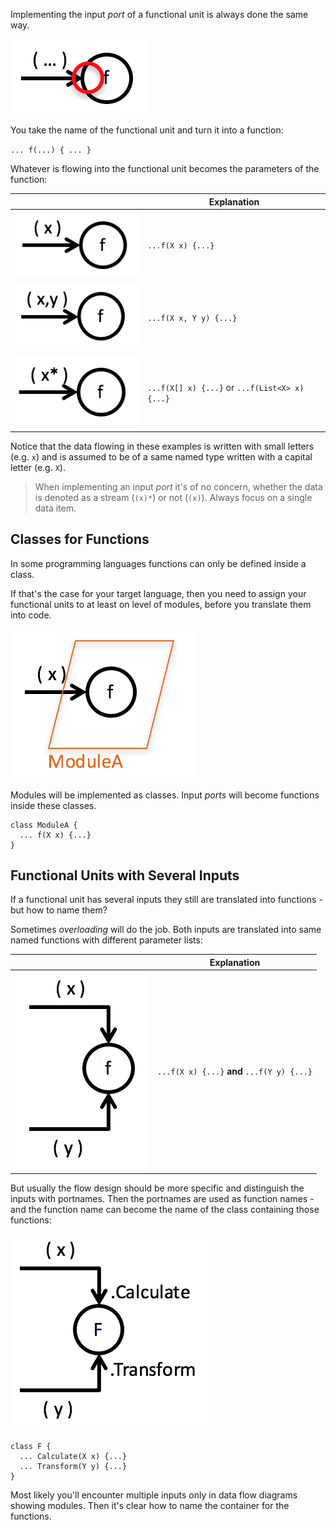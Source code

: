 Implementing the input *port* of a functional unit is always done the same way.

![](images/implementing_input/genericinput.png)

You take the name of the functional unit and turn it into a function:

`... f(...) { ... }`

Whatever is flowing into the functional unit becomes the parameters of the function:

|  	|   Explanation	|
|---	|---	|
|   ![Single data flowing](images/implementing_input/singleinput.png) 	|   `...f(X x) {...}`	|
|   ![Tuple data flowing](images/implementing_input/tupleinput.png) 	|   `...f(X x, Y y) {...}`	|
|   ![Collection flowing](images/implementing_input/collectioninput.png) 	|   `...f(X[] x) {...}` or `...f(List<X> x) {...}`	|

Notice that the data flowing in these examples is written with small letters (e.g. `x`) and is assumed to be of a same named type written with a capital letter (e.g. `X`).

> When implementing an input *port* it's of no concern, whether the data is denoted as a stream (`(x)*`) or not (`(x)`). Always focus on a single data item.

## Classes for Functions
In some programming languages functions can only be defined inside a class.

If that's the case for your target language, then you need to assign your functional units to at least on level of modules, before you translate them into code.

![Input in module](images/implementing_input/inputwithmodule.png)

Modules will be implemented as classes. Input *ports* will become functions inside these classes.

```
class ModuleA {
  ... f(X x) {...}
}
```

## Functional Units with Several Inputs
If a functional unit has several inputs they still are translated into functions - but how to name them?

Sometimes *overloading* will do the job. Both inputs are translated into same named functions with different parameter lists:

|  	|   Explanation	|
|---	|---	|
|   ![Two inputs](images/implementing_input/twoinputs.png) 	|   `...f(X x) {...}` **and** `...f(Y y) {...}`	|

But usually the flow design should be more specific and distinguish the inputs with portnames. Then the portnames are used as function names - and the function name can become the name of the class containing those functions:

![Two named inputs](images/implementing_input/twonamedinputs.png)

```
class F {
  ... Calculate(X x) {...}
  ... Transform(Y y) {...}
}
```

Most likely you'll encounter multiple inputs only in data flow diagrams showing modules. Then it's clear how to name the container for the functions.
